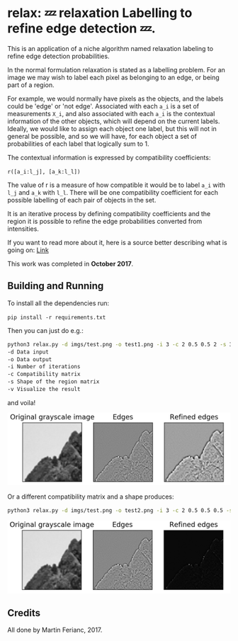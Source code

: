 # relax: 💤 relaxation Labelling to refine edge detection 💤.

This is an application of a niche algorithm named relaxation labeling to refine edge detection probabilities.

In the normal formulation relaxation is stated as a labelling problem. For an image we may wish to label each pixel as belonging to an edge, or being part of a region.

For example, we would normally have pixels as the objects, and the labels could be 'edge' or 'not edge'. Associated with each `a_i` is a set of measurements `X_i`, and also associated with each `a_i` is the contextual information of the other objects, which will depend on the current labels. Ideally, we would like to assign each object one label, but this will not in general be possible, and so we will have, for each object a set of probabilities of each label that logically sum to 1.

The contextual information is expressed by compatibility coefficients:

`r([a_i:l_j], [a_k:l_l])`

The value of r is a measure of how compatible it would be to label `a_i` with `l_j` and `a_k` with `l_l`. There will be one compatibility coefficient for each possible labelling of each pair of objects in the set.

It is an iterative process by defining compatibility coefficients and the region it is possible to refine the edge probabilities converted from intensities.

If you want to read more about it, here is a source better describing what is going on: [Link](http://users.cs.cf.ac.uk/Dave.Marshall/AI2/node188.html)

This work was completed in **October 2017**.

## Building and Running
To install all the dependencies run:

`pip install -r requirements.txt`

Then you can just do e.g.:

```bash
python3 relax.py -d imgs/test.png -o test1.png -i 3 -c 2 0.5 0.5 2 -s 3 -v 1
-d Data input
-o Data output
-i Number of iterations
-c Compatibility matrix
-s Shape of the region matrix
-v Visualize the result
```
and voila!

![Sharpening](imgs/test1.png)

Or a different compatibility matrix and a shape produces:

```bash
python3 relax.py -d imgs/test.png -o test2.png -i 3 -c 2 0.5 0.5 0.5 -s 5 -v 1
```

![Pure edge detection](imgs/test2.png)

## Credits
All done by Martin Ferianc, 2017.
